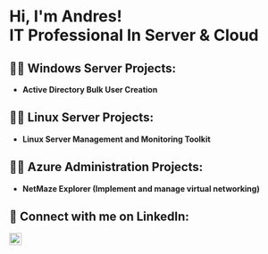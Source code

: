 <h1>Hi, I'm Andres! <br/> IT Professional In Server & Cloud </a></h1>

<h2>👨‍💻 Windows Server Projects:</h2>

- <b> Active Directory Bulk User Creation</b>

<h2>👨‍💻 Linux Server Projects:</h2>

- <b> Linux Server Management and Monitoring Toolkit <b>

<h2>👨‍💻 Azure Administration Projects:</h2>

- <b> NetMaze Explorer (Implement and manage virtual networking)</b>

<h2> 🤳 Connect with me on LinkedIn:</h2>

[<img align="left" alt="JoshMadakor | LinkedIn" width="22px" src="https://cdn.jsdelivr.net/npm/simple-icons@v3/icons/linkedin.svg" />][linkedin]

[linkedin]: https://www.linkedin.com/in/andres1rosa/

